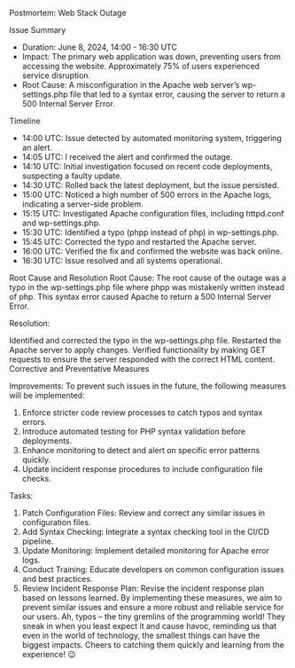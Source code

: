 Postmortem: Web Stack Outage

Issue Summary
- Duration: June 8, 2024, 14:00 - 16:30 UTC
- Impact: The primary web application was down, preventing users from accessing the website. Approximately 75% of users experienced service disruption.
- Root Cause: A misconfiguration in the Apache web server’s wp-settings.php file that led to a syntax error, causing the server to return a 500 Internal Server Error.

Timeline
- 14:00 UTC: Issue detected by automated monitoring system, triggering an alert.
- 14:05 UTC: I received the alert and confirmed the outage.
- 14:10 UTC: Initial investigation focused on recent code deployments, suspecting a faulty update.
- 14:30 UTC: Rolled back the latest deployment, but the issue persisted.
- 15:00 UTC: Noticed a high number of 500 errors in the Apache logs, indicating a server-side problem.
- 15:15 UTC: Investigated Apache configuration files, including httpd.conf and wp-settings.php.
- 15:30 UTC: Identified a typo (phpp instead of php) in wp-settings.php.
- 15:45 UTC: Corrected the typo and restarted the Apache server.
- 16:00 UTC: Verified the fix and confirmed the website was back online.
- 16:30 UTC: Issue resolved and all systems operational.

Root Cause and Resolution
Root Cause:
The root cause of the outage was a typo in the wp-settings.php file where phpp was mistakenly written instead of php. This syntax error caused Apache to return a 500 Internal Server Error.

Resolution:

Identified and corrected the typo in the wp-settings.php file.
Restarted the Apache server to apply changes.
Verified functionality by making GET requests to ensure the server responded with the correct HTML content.
Corrective and Preventative Measures

Improvements:
To prevent such issues in the future, the following measures will be implemented:

1) Enforce stricter code review processes to catch typos and syntax errors.
2) Introduce automated testing for PHP syntax validation before deployments.
3) Enhance monitoring to detect and alert on specific error patterns quickly.
4) Update incident response procedures to include configuration file checks.

Tasks:

1) Patch Configuration Files: Review and correct any similar issues in configuration files.
2) Add Syntax Checking: Integrate a syntax checking tool in the CI/CD pipeline.
3) Update Monitoring: Implement detailed monitoring for Apache error logs.
4) Conduct Training: Educate developers on common configuration issues and best practices.
5) Review Incident Response Plan: Revise the incident response plan based on lessons learned.
By implementing these measures, we aim to prevent similar issues and ensure a more robust and reliable service for our users.
Ah, typos – the tiny gremlins of the programming world! They sneak in when you least expect it and cause havoc, reminding us that even in the world of technology, the smallest things can have the biggest impacts. Cheers to catching them quickly and learning from the experience! 😉
